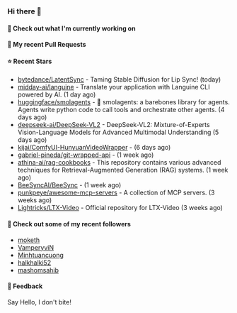 ### Hi there 👋

#### 👷 Check out what I'm currently working on

#### 🔨 My recent Pull Requests


#### ⭐ Recent Stars

- [bytedance/LatentSync](https://github.com/bytedance/LatentSync) - Taming Stable Diffusion for Lip Sync! (today)
- [midday-ai/languine](https://github.com/midday-ai/languine) - Translate your application with Languine CLI powered by AI. (1 day ago)
- [huggingface/smolagents](https://github.com/huggingface/smolagents) - 🤗 smolagents: a barebones library for agents. Agents write python code to call tools and orchestrate other agents. (4 days ago)
- [deepseek-ai/DeepSeek-VL2](https://github.com/deepseek-ai/DeepSeek-VL2) - DeepSeek-VL2: Mixture-of-Experts Vision-Language Models for Advanced Multimodal Understanding (5 days ago)
- [kijai/ComfyUI-HunyuanVideoWrapper](https://github.com/kijai/ComfyUI-HunyuanVideoWrapper) -  (6 days ago)
- [gabriel-pineda/git-wrapped-api](https://github.com/gabriel-pineda/git-wrapped-api) -  (1 week ago)
- [athina-ai/rag-cookbooks](https://github.com/athina-ai/rag-cookbooks) - This repository contains various advanced techniques for Retrieval-Augmented Generation (RAG) systems. (1 week ago)
- [BeeSyncAI/BeeSync](https://github.com/BeeSyncAI/BeeSync) -  (1 week ago)
- [punkpeye/awesome-mcp-servers](https://github.com/punkpeye/awesome-mcp-servers) - A collection of MCP servers. (3 weeks ago)
- [Lightricks/LTX-Video](https://github.com/Lightricks/LTX-Video) - Official repository for LTX-Video (3 weeks ago)

#### 👯 Check out some of my recent followers

- [moketh](https://github.com/moketh)
- [VamperyviN](https://github.com/VamperyviN)
- [Minhtuancuong](https://github.com/Minhtuancuong)
- [halkhalki52](https://github.com/halkhalki52)
- [mashomsahib](https://github.com/mashomsahib)

#### 💬 Feedback

Say Hello, I don't bite!